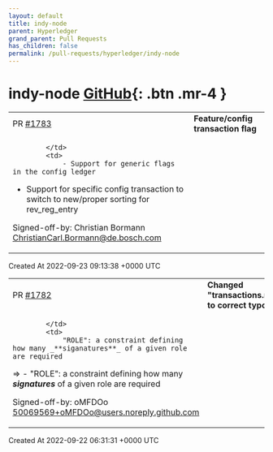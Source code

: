 ```yaml
---
layout: default
title: indy-node
parent: Hyperledger
grand_parent: Pull Requests
has_children: false
permalink: /pull-requests/hyperledger/indy-node
---
```


# indy-node <span class="fs-3 right-align">[GitHub](https://github.com/hyperledger/indy-node){: .btn .mr-4 }</span>


<div>
    <table>
        <tr>
            <td>
                PR <a href="https://github.com/hyperledger/indy-node/pull/1783" class=".btn">#1783</a>
            </td>
            <td>
                <b>
                    Feature/config transaction flag
                </b>
            </td>
        </tr>
        <tr>
            <td>
                
            </td>
            <td>
                - Support for generic flags in the config ledger
- Support for specific config transaction to switch to new/proper sorting for rev_reg_entry 

Signed-off-by: Christian Bormann <ChristianCarl.Bormann@de.bosch.com>
            </td>
        </tr>
    </table>
    <div class="right-align">
        Created At 2022-09-23 09:13:38 +0000 UTC
    </div>
</div>

<div>
    <table>
        <tr>
            <td>
                PR <a href="https://github.com/hyperledger/indy-node/pull/1782" class=".btn">#1782</a>
            </td>
            <td>
                <b>
                    Changed "transactions.md" to correct typos. 
                </b>
            </td>
        </tr>
        <tr>
            <td>
                
            </td>
            <td>
                "ROLE": a constraint defining how many _**siganatures**_ of a given role are required
=> - "ROLE": a constraint defining how many **_signatures_** of a given role are required

Signed-off-by: oMFDOo <50069569+oMFDOo@users.noreply.github.com>
            </td>
        </tr>
    </table>
    <div class="right-align">
        Created At 2022-09-22 06:31:31 +0000 UTC
    </div>
</div>

